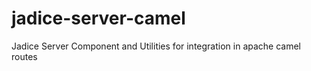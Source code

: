 jadice-server-camel
===================

Jadice Server Component and Utilities for integration in apache camel routes
